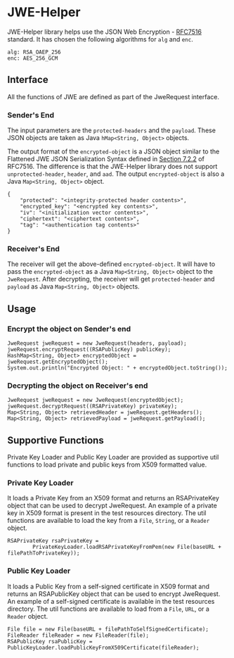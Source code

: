 # JWE-Helper

JWE-Helper library helps use the JSON Web Encryption - [RFC7516](https://datatracker.ietf.org/doc/html/rfc7516) standard. It has chosen the following algorithms for `alg` and `enc`.
```
alg: RSA_OAEP_256
enc: AES_256_GCM
```

## Interface
All the functions of JWE are defined as part of the JweRequest interface.

### Sender's End
The input parameters are the `protected-headers` and the `payload`. These JSON objects are taken as Java `hMap<String, Object>` objects.

The output format of the `encrypted-object` is a JSON object similar to the Flattened JWE JSON Serialization Syntax defined in [Section 7.2.2](https://datatracker.ietf.org/doc/html/rfc7516#section-7.2.2) of RFC7516. The difference is that the JWE-Helper library does not support `unprotected-header`, `header`, and `aad`. The output `encrypted-object` is also a Java `Map<String, Object>` object.
```
{
    "protected": "<integrity-protected header contents>",
    "encrypted_key": "<encrypted key contents>",
    "iv": "<initialization vector contents>",
    "ciphertext": "<ciphertext contents>",
    "tag": "<authentication tag contents>"
}
```

### Receiver's End
The receiver will get the above-defined `encrypted-object`. It will have to pass the `encrypted-object` as a Java `Map<String, Object>` object to the `JweRequest`. After decrypting, the receiver will get `protected-header` and `payload` as Java `Map<String, Object>` objects.

## Usage

### Encrypt the object on Sender's end
```
JweRequest jweRequest = new JweRequest(headers, payload);
jweRequest.encryptRequest((RSAPublicKey) publicKey);
HashMap<String, Object> encryptedObject = jweRequest.getEncryptedObject();
System.out.println("Encrypted Object: " + encryptedObject.toString());
```

### Decrypting the object on Receiver's end
```
JweRequest jweRequest = new JweRequest(encryptedObject);
jweRequest.decryptRequest((RSAPrivateKey) privateKey);
Map<String, Object> retrievedHeader = jweRequest.getHeaders();
Map<String, Object> retrievedPayload = jweRequest.getPayload();
```

## Supportive Functions
Private Key Loader and Public Key Loader are provided as supportive util functions to load private and public keys from X509 formatted value.

### Private Key Loader
It loads a Private Key from an X509 format and returns an RSAPrivateKey object that can be used to decrypt JweRequest. An example of a private key in X509 format is present in the test resources directory. The util functions are available to load the key from a `File`, `String`, or a `Reader` object.
```
RSAPrivateKey rsaPrivateKey =
        PrivateKeyLoader.loadRSAPrivateKeyFromPem(new File(baseURL + filePathToPrivateKey));
```

### Public Key Loader
It loads a Public Key from a self-signed certificate in X509 format and returns an RSAPublicKey object that can be used to encrypt JweRequest. An example of a self-signed certificate is available in the test resources directory. The util functions are available to load from a `File`, `URL`, or a `Reader` object.
```
File file = new File(baseURL + filePathToSelfSignedCertificate);
FileReader fileReader = new FileReader(file);
RSAPublicKey rsaPublicKey = PublicKeyLoader.loadPublicKeyFromX509Certificate(fileReader);
```